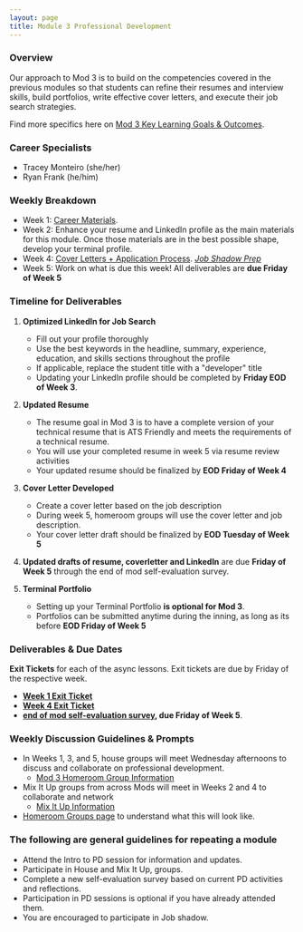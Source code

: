 ```yaml
---
layout: page
title: Module 3 Professional Development
---
```


### Overview
Our approach to Mod 3 is to build on the competencies covered in the previous modules so that students can refine their resumes and interview skills, build portfolios, write effective cover letters, and execute their job search strategies.

Find more specifics here on [Mod 3 Key Learning Goals & Outcomes](/module_three/mod3_learning_goals).

### Career Specialists
* Tracey Monteiro (she/her)
* Ryan Frank (he/him)

### Weekly Breakdown  
 
* Week 1: [Career Materials](http://careerdev.turing.edu/module_three/mod3_week1).
* Week 2: Enhance your resume and LinkedIn profile as the main materials for this module. Once those materials are in the best possible shape, develop  your terminal profile. 
* Week 4: [Cover Letters + Application Process](https://careerdev.turing.edu/module_three/week_3_coverletter).
         *[Job Shadow Prep](/module_three/job_shadow_overview)* 
* Week 5: Work on what is due this week! All deliverables are **due Friday of Week 5**   

### Timeline for Deliverables

1. **Optimized LinkedIn for Job Search**
   * Fill out your profile thoroughly
   * Use the best keywords in the headline, summary, experience, education, and skills sections throughout the profile
   * If applicable, replace the student title with a "developer" title
   * Updating your LinkedIn profile should be completed by **Friday EOD of Week 3**.
   
2. **Updated Resume**
   * The resume goal in Mod 3 is to have a complete version of your technical resume that is ATS Friendly and meets the requirements of a technical resume.
   * You will use your completed resume in week 5 via resume review activities
   * Your updated resume should be finalized by **EOD Friday of Week 4**
   
3. **Cover Letter Developed** 
   * Create a cover letter based on the job description
   * During week 5, homeroom groups will use the cover letter and job description.
   * Your cover letter draft should be finalized by **EOD Tuesday of Week 5**  
   
4. **Updated drafts of resume, coverletter and LinkedIn** are due **Friday of Week 5** through the end of mod self-evaluation survey.

5. **Terminal Portfolio**  
   * Setting up your Terminal Portfolio **is optional for Mod 3**. 
   * Portfolios can be submitted anytime during the inning, as long as its before **EOD Friday of Week 5**
 
### Deliverables & Due Dates
**Exit Tickets** for each of the async lessons. Exit tickets are due by Friday of the respective week.
   * **[Week 1 Exit Ticket](https://forms.gle/eZF3XUagA4SS7p7m6)**
   * **[Week 4 Exit Ticket](https://forms.gle/uaftT1VbePHcisGn8)**
   * **[end of mod self-evaluation survey](https://airtable.com/shrBZWvdZfHSeey57), due Friday of Week 5**. 

### Weekly Discussion Guidelines & Prompts
   * In Weeks 1, 3, and 5, house groups will meet Wednesday afternoons to discuss and collaborate on professional development.
      * [Mod 3 Homeroom Group Information](/student_discussion_groups/mod3_homeroom_discussion_prompts) 
   * Mix It Up groups from across Mods will meet in Weeks 2 and 4 to collaborate and network
      * [Mix It Up Information](/mixed_groups)
   * [Homeroom Groups page](/student_discussion_groups/index) to understand what this will look like.

### The following are general guidelines for repeating a module
   * Attend the Intro to PD session for information and updates.
   * Participate in House and Mix It Up, groups.
   * Complete a new self-evaluation survey based on current PD activities and reflections.
   * Participation in PD sessions is optional if you have already attended them.
   * You are encouraged to participate in Job shadow.

